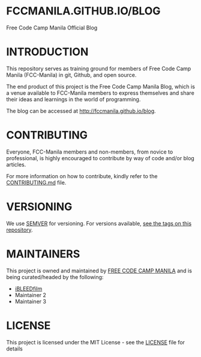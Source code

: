 # FCCMANILA.GITHUB.IO/BLOG
Free Code Camp Manila Official Blog

# INTRODUCTION
This repository serves as training ground for members of Free Code Camp Manila (FCC-Manila) in git, Github, and open source.

The end product of this project is the Free Code Camp Manila Blog, which is a venue available to FCC-Manila members to express themselves and share their ideas and learnings in the world of programming.

The blog can be accessed at http://fccmanila.github.io/blog.

# CONTRIBUTING
Everyone, FCC-Manila members and non-members, from novice to professional, is highly encouraged to contribute by way of code and/or blog articles.

For more information on how to contribute, kindly refer to the [CONTRIBUTING.md](CONTRIBUTING.md) file.

# VERSIONING
We use [SEMVER](http://www.server.com) for versioning. For versions available, [see the tags on this repository](/tags).

# MAINTAINERS
This project is owned and maintained by [FREE CODE CAMP MANILA](https://www.facebook.com/groups/free.code.camp.manila) and is being curated/headed by the following:
- [iBLEEDfilm](http://github.com/ibleedfilm)
- Maintainer 2
- Maintainer 3

# LICENSE
This project is licensed under the MIT License - see the [LICENSE](LICENSE) file for details
